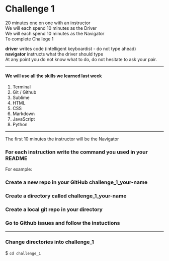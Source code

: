 # Challenge 1

20 minutes one on one with an instructor  
We will each spend 10 minutes as the Driver  
We will each spend 10 minutes as the Navigator   
To complete Challege 1  

**driver** writes code (intelligent keyboardist - do not type ahead)  
**navigator** instructs what the driver should type  
At any point you do not know what to do, do not hesitate to ask your pair.

---

#### We will use all the skills we learned last week
1.	Terminal
2.	Git / Github
3.	Sublime
4.	HTML
5.	CSS
6.	Markdown
7.	JavaScript
8.	Python

---

The first 10 minutes the instructor will be the Navigator  

### For each instruction write the command you used in your README
For example:  

### Create a new repo in your GitHub challenge_1_your-name

### Create a directory called challenge_1_your-name
### Create a local git repo in your directory
### Go to Github issues and follow the instuctions

---

### Change directories into challenge_1
$ `cd challenge_1`
